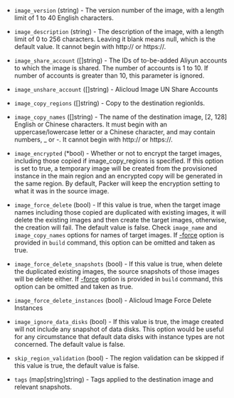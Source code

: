 <!-- Code generated from the comments of the AlicloudImageConfig struct in builder/alicloud/ecs/image_config.go; DO NOT EDIT MANUALLY -->

-   `image_version` (string) - The version number of the image, with a length
    limit of 1 to 40 English characters.
    
-   `image_description` (string) - The description of the image, with a length
    limit of 0 to 256 characters. Leaving it blank means null, which is the
    default value. It cannot begin with http:// or https://.
    
-   `image_share_account` ([]string) - The IDs of to-be-added Aliyun
    accounts to which the image is shared. The number of accounts is 1 to 10.
    If number of accounts is greater than 10, this parameter is ignored.
    
-   `image_unshare_account` ([]string) - Alicloud Image UN Share Accounts
-   `image_copy_regions` ([]string) - Copy to the destination regionIds.
    
-   `image_copy_names` ([]string) - The name of the destination image,
    [2, 128] English or Chinese characters. It must begin with an
    uppercase/lowercase letter or a Chinese character, and may contain numbers,
    _ or -. It cannot begin with http:// or https://.
    
-   `image_encrypted` (\*bool) - Whether or not to encrypt the target images,            including those copied if image_copy_regions is specified. If this option
    is set to true, a temporary image will be created from the provisioned
    instance in the main region and an encrypted copy will be generated in the
    same region. By default, Packer will keep the encryption setting to what
    it was in the source image.
    
-   `image_force_delete` (bool) - If this value is true, when the target image names including those
    copied are duplicated with existing images, it will delete the existing
    images and then create the target images, otherwise, the creation will
    fail. The default value is false. Check `image_name` and
    `image_copy_names` options for names of target images. If
    [-force](https://packer.io/docs/commands/build.html#force) option is
    provided in `build` command, this option can be omitted and taken as
    true.
    
-   `image_force_delete_snapshots` (bool) - If this value is true, when delete the duplicated existing images, the
    source snapshots of those images will be delete either. If
    [-force](https://packer.io/docs/commands/build.html#force) option is
    provided in `build` command, this option can be omitted and taken as
    true.
    
-   `image_force_delete_instances` (bool) - Alicloud Image Force Delete Instances
-   `image_ignore_data_disks` (bool) - If this value is true, the image
    created will not include any snapshot of data disks. This option would be
    useful for any circumstance that default data disks with instance types are
    not concerned. The default value is false.
    
-   `skip_region_validation` (bool) - The region validation can be skipped
    if this value is true, the default value is false.
    
-   `tags` (map[string]string) - Tags applied to the destination
    image and relevant snapshots.
    